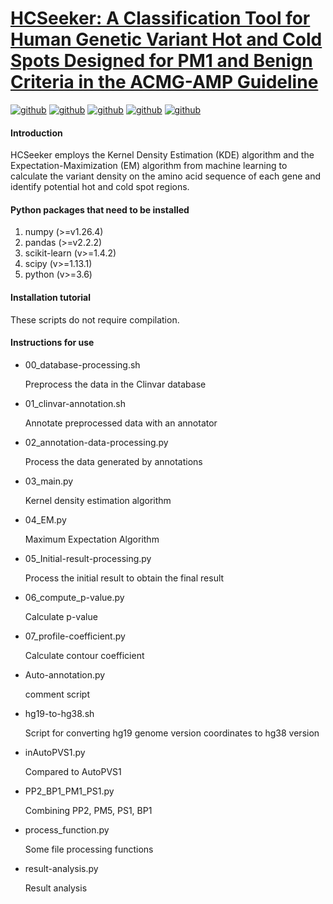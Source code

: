 # [HCSeeker: A Classification Tool for Human Genetic Variant Hot and Cold Spots Designed for PM1 and Benign Criteria in the ACMG-AMP Guideline](https://genemed.tech/hcseeker/)
[![github](https://img.shields.io/badge/numpy->=1.26.4-brightgreen.svg)](https://github.com/snowdreams1006)
[![github](https://img.shields.io/badge/pandas->=2.2.2-Crimsonpink.svg)](https://github.com/snowdreams1006)
[![github](https://img.shields.io/badge/skikit-learn->=1.4.2-blueyellow.svg)](https://github.com/snowdreams1006)
[![github](https://img.shields.io/badge/scipy->=1.13.1-redpink.svg)](https://github.com/snowdreams1006)
[![github](https://img.shields.io/badge/python->=3.6-OliveBeige.svg)](https://github.com/snowdreams1006)
#### Introduction
HCSeeker employs the Kernel Density Estimation (KDE) algorithm and the Expectation-Maximization (EM) algorithm from machine learning to calculate the variant density on the amino acid sequence of each gene and identify potential hot and cold spot regions.

 
#### Python packages that need to be installed
1. numpy (>=v1.26.4)
2. pandas (>=v2.2.2)
3. scikit-learn (v>=1.4.2)
4. scipy (v>=1.13.1)
5. python (v>=3.6)

#### Installation tutorial

These scripts do not require compilation.

#### Instructions for use

- 00_database-processing.sh

    Preprocess the data in the Clinvar database
- 01_clinvar-annotation.sh

    Annotate preprocessed data with an annotator
- 02_annotation-data-processing.py

    Process the data generated by annotations
- 03_main.py

    Kernel density estimation algorithm
- 04_EM.py

    Maximum Expectation Algorithm
- 05_Initial-result-processing.py

    Process the initial result to obtain the final result
- 06_compute_p-value.py

    Calculate p-value
- 07_profile-coefficient.py

    Calculate contour coefficient
- Auto-annotation.py

    comment script 
- hg19-to-hg38.sh

    Script for converting hg19 genome version coordinates to hg38 version
- inAutoPVS1.py

    Compared to AutoPVS1
- PP2_BP1_PM1_PS1.py

    Combining PP2, PM5, PS1, BP1
- process_function.py

    Some file processing functions
- result-analysis.py

    Result analysis

